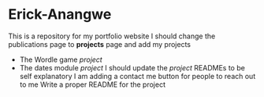 # Erick-Anangwe
This is a repository for my portfolio website
I should change the publications page to **projects** page and add my projects
* The Wordle game *project*
* The dates module *project*
I should update the *project* READMEs to be self explanatory
I am adding a contact me button for people to reach out to me
Write a proper README for the project